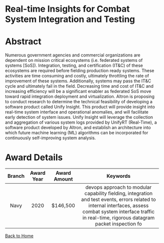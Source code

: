 
Real-time Insights for Combat System Integration and Testing
============================================================

# Abstract


Numerous government agencies and commercial organizations are dependent on mission critical ecosystems (i.e. federated systems of systems [SoS]). Integration, testing, and certification (IT&C) of these ecosystems are required before fielding production ready systems. These activities are time consuming and costly, ultimately throttling the rate of improvement of these systems. Additionally, systems may pass the IT&C cycle and ultimately fail in the field. Decreasing time and cost of IT&C and increasing efficiency will be a significant enabler as federated SoS move toward rapid integration deployment and virtualization. Altron is proposing to conduct research to determine the technical feasibility of developing a software product called Unify Insight. This product will provide insight into real-time system interface and operational anomalies, and will facilitate early detection of system issues. Unify Insight will leverage the collection and aggregation of various system logs provided by UnifyRT (Real-Time), a software product developed by Altron, and establish an architecture into which future machine learning (ML) algorithms can be incorporated for continuously self-improving system analysis.  

# Award Details

|Branch|Award Year|Award Amount|Keywords|
| :---: | :---: | :---: | :---: |
|Navy|2020|$146,500|devops approach to modular capability fielding, integration and test events, errors related to internal interfaces, assess combat system interface traffic in real-time, rigorous datagram packet inspection fo|
  
  


[Back to Home](https://github.com/chrischow/dod_sbir_awards/JH/#2166)